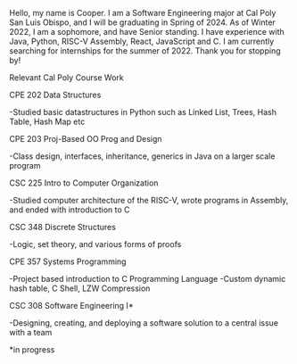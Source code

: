 Hello, my name is Cooper. I am a Software Engineering major at Cal Poly San Luis Obispo, and I will be graduating in Spring of 2024. As of Winter 2022, I am a sophomore, and have Senior standing. I have experience with Java, Python, RISC-V Assembly, React, JavaScript and C. I am currently searching for internships for the summer of 2022. Thank you for stopping by!

Relevant Cal Poly Course Work

CPE 202 Data Structures

-Studied basic datastructures in Python such as Linked List, Trees, Hash Table, Hash Map etc

CPE 203 Proj-Based OO Prog and Design

-Class design, interfaces, inheritance, generics in Java on a larger scale program

CSC 225 Intro to Computer Organization

-Studied computer architecture of the RISC-V, wrote programs in Assembly, and ended with introduction to C

CSC 348 Discrete Structures

-Logic, set theory, and various forms of proofs

CPE 357 Systems Programming

-Project based introduction to C Programming Language
-Custom dynamic hash table, C Shell, LZW Compression

CSC 308 Software Engineering I*

-Designing, creating, and deploying a software solution to a central issue with a team

*in progress
